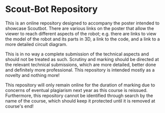 # Scout-Bot Repository

This is an online repository designed to accompany the poster intended to showcase Scoutbot. There are various links on the poster that allow the viewer to reach different aspects of the robot; e.g. there are links to view the model of the robot and its parts in 3D, a link to the code, and a link to a more detailed circuit diagram.

This is in no way a complete submission of the technical aspects and should not be treated as such. Scrutiny and marking should be directed at the relevant technical submissions, which are more detailed, better done and definitely more professional. This repository is intended mostly as a novelty and nothing more!

This repository will only remain online for the duration of marking due to concerns of eventual plagiarism next year as this course is reissued. Furthermore, this repository cannot be identified through search by the name of the course, which should keep it protected until it is removed at course's end!
